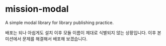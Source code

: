 # mission-modal

A simple modal library for library publishing practice.

배포는 되나 아쉽게도 설치 이후 모듈 이름이 제대로 식별되지 않는 상황입니다. 이후 본 미션에서 문제를 해결해서 배포해 보겠습니다.
